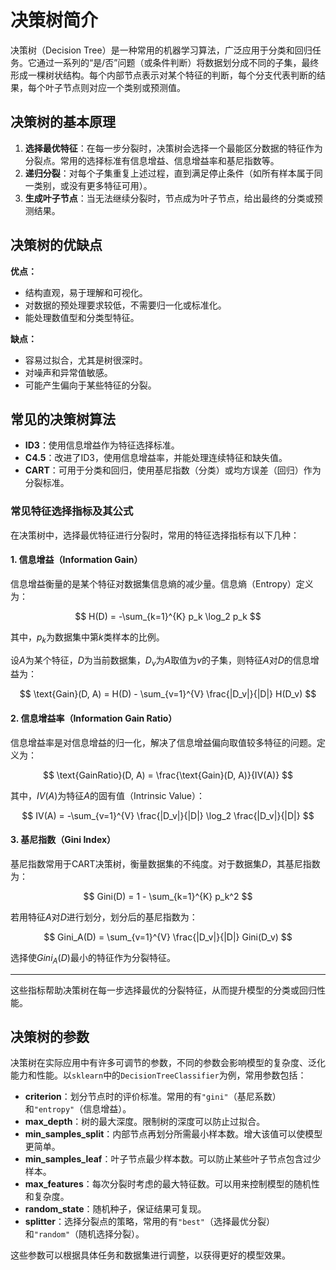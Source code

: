 # 决策树简介

决策树（Decision Tree）是一种常用的机器学习算法，广泛应用于分类和回归任务。它通过一系列的“是/否”问题（或条件判断）将数据划分成不同的子集，最终形成一棵树状结构。每个内部节点表示对某个特征的判断，每个分支代表判断的结果，每个叶子节点则对应一个类别或预测值。

## 决策树的基本原理

1. **选择最优特征**：在每一步分裂时，决策树会选择一个最能区分数据的特征作为分裂点。常用的选择标准有信息增益、信息增益率和基尼指数等。
2. **递归分裂**：对每个子集重复上述过程，直到满足停止条件（如所有样本属于同一类别，或没有更多特征可用）。
3. **生成叶子节点**：当无法继续分裂时，节点成为叶子节点，给出最终的分类或预测结果。

## 决策树的优缺点

**优点：**
- 结构直观，易于理解和可视化。
- 对数据的预处理要求较低，不需要归一化或标准化。
- 能处理数值型和分类型特征。

**缺点：**
- 容易过拟合，尤其是树很深时。
- 对噪声和异常值敏感。
- 可能产生偏向于某些特征的分裂。

## 常见的决策树算法

- **ID3**：使用信息增益作为特征选择标准。
- **C4.5**：改进了ID3，使用信息增益率，并能处理连续特征和缺失值。
- **CART**：可用于分类和回归，使用基尼指数（分类）或均方误差（回归）作为分裂标准。


### 常见特征选择指标及其公式

在决策树中，选择最优特征进行分裂时，常用的特征选择指标有以下几种：

#### 1. 信息增益（Information Gain）

信息增益衡量的是某个特征对数据集信息熵的减少量。信息熵（Entropy）定义为：

$$
H(D) = -\sum_{k=1}^{K} p_k \log_2 p_k
$$

其中，$p_k$为数据集中第$k$类样本的比例。

设$A$为某个特征，$D$为当前数据集，$D_v$为$A$取值为$v$的子集，则特征$A$对$D$的信息增益为：

$$
\text{Gain}(D, A) = H(D) - \sum_{v=1}^{V} \frac{|D_v|}{|D|} H(D_v)
$$

#### 2. 信息增益率（Information Gain Ratio）

信息增益率是对信息增益的归一化，解决了信息增益偏向取值较多特征的问题。定义为：

$$
\text{GainRatio}(D, A) = \frac{\text{Gain}(D, A)}{IV(A)}
$$

其中，$IV(A)$为特征$A$的固有值（Intrinsic Value）：

$$
IV(A) = -\sum_{v=1}^{V} \frac{|D_v|}{|D|} \log_2 \frac{|D_v|}{|D|}
$$

#### 3. 基尼指数（Gini Index）

基尼指数常用于CART决策树，衡量数据集的不纯度。对于数据集$D$，其基尼指数为：

$$
Gini(D) = 1 - \sum_{k=1}^{K} p_k^2
$$

若用特征$A$对$D$进行划分，划分后的基尼指数为：

$$
Gini_A(D) = \sum_{v=1}^{V} \frac{|D_v|}{|D|} Gini(D_v)
$$

选择使$Gini_A(D)$最小的特征作为分裂特征。

---

这些指标帮助决策树在每一步选择最优的分裂特征，从而提升模型的分类或回归性能。


## 决策树的参数

决策树在实际应用中有许多可调节的参数，不同的参数会影响模型的复杂度、泛化能力和性能。以`sklearn`中的`DecisionTreeClassifier`为例，常用参数包括：

- **criterion**：划分节点时的评价标准。常用的有`"gini"`（基尼系数）和`"entropy"`（信息增益）。
- **max_depth**：树的最大深度。限制树的深度可以防止过拟合。
- **min_samples_split**：内部节点再划分所需最小样本数。增大该值可以使模型更简单。
- **min_samples_leaf**：叶子节点最少样本数。可以防止某些叶子节点包含过少样本。
- **max_features**：每次分裂时考虑的最大特征数。可以用来控制模型的随机性和复杂度。
- **random_state**：随机种子，保证结果可复现。
- **splitter**：选择分裂点的策略，常用的有`"best"`（选择最优分裂）和`"random"`（随机选择分裂）。

这些参数可以根据具体任务和数据集进行调整，以获得更好的模型效果。